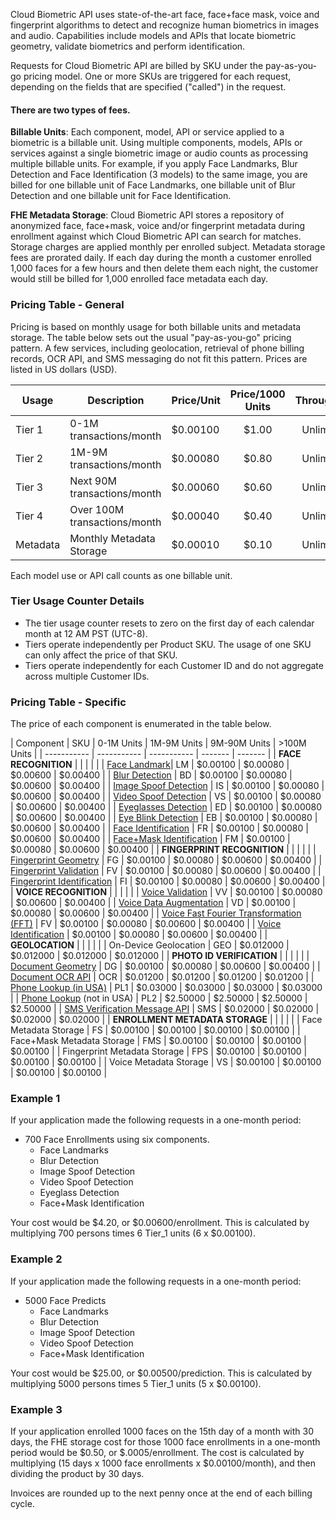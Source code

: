 Cloud Biometric API uses state-of-the-art face, face+face mask, voice and fingerprint algorithms to detect and recognize human biometrics in images and audio. Capabilities include models and APIs that locate biometric geometry, validate biometrics and perform identification. 

Requests for Cloud Biometric API are billed by SKU under the pay-as-you-go pricing model. One or more SKUs are triggered for each request, depending on the fields that are specified ("called") in the request. 

#### There are two types of fees.
**Billable Units**: Each component, model, API or service applied to a biometric is a billable unit. Using multiple components, models, APIs or services against a single biometric image or audio counts as processing multiple billable units. For example, if you apply Face Landmarks, Blur Detection and Face Identification (3 models) to the same image, you are billed for one billable unit of Face Landmarks, one billable unit of Blur Detection and one billable unit for Face Identification. 

**FHE Metadata Storage**: Cloud Biometric API stores a repository of anonymized face, face+mask, voice and/or fingerprint metadata during enrollment against which Cloud Biometric API can search for matches. Storage charges are applied monthly per enrolled subject. Metadata storage fees are prorated daily. If each day during the month a customer enrolled 1,000 faces for a few hours and then delete them each night, the customer would still be billed for 1,000 enrolled face metadata each day. 

### Pricing Table - General

Pricing is based on monthly usage for both billable units and metadata storage. The table below sets out the usual "pay-as-you-go" pricing pattern. A few services, including geolocation, retrieval of phone billing records, OCR API, and SMS messaging do not fit this pattern. Prices are listed in US dollars (USD). 

| Usage | Description | Price/Unit| Price/1000 Units | Throughput |
| ---- | ----------- | ------- | :-----------: | :-----------: | 
| Tier 1 | 0-1M transactions/month | $0.00100 | $1.00 | Unlimited |
| Tier 2 | 1M-9M transactions/month | $0.00080 | $0.80 | Unlimited |
| Tier 3 | Next 90M transactions/month | $0.00060 | $0.60 | Unlimited | 
| Tier 4 | Over 100M transactions/month | $0.00040 | $0.40 | Unlimited |
| Metadata | Monthly Metadata Storage | $0.00010 | $0.10 | Unlimited | 

Each model use or API call counts as one billable unit. 

### Tier Usage Counter Details 
* The tier usage counter resets to zero on the first day of each calendar month at 12 AM PST (UTC-8). 
* Tiers operate independently per Product SKU. The usage of one SKU can only affect the price of that SKU. 
* Tiers operate independently for each Customer ID and do not aggregate across multiple Customer IDs.
 
### Pricing Table - Specific
The price of each component is enumerated in the table below. 

| Component | SKU | 0-1M Units | 1M-9M Units | 9M-90M Units | >100M Units |
| ----------- | ----------- | ----------- | ------- | ------- |
| **FACE RECOGNITION** | | | | | 
| [Face Landmark](https://github.com/openinfer/PrivateIdentity/wiki/Biometric-Ingestion-and-Helper-DNNs#face-face-wmask-and-fingerprint-geometry-detection-dnns)| LM | $0.00100 | $0.00080 | $0.00600 | $0.00400 |
| [Blur Detection](https://github.com/openinfer/PrivateIdentity/wiki/Biometric-Ingestion-and-Helper-DNNs#blurry-image-detect-dnn) | BD | $0.00100 | $0.00080 | $0.00600 | $0.00400 |
| [Image Spoof Detection](https://github.com/openinfer/PrivateIdentity/wiki/Biometric-Ingestion-and-Helper-DNNs#video-and-image-spoofing-detection-dnn-spoofing-prevention) | IS | $0.00100 | $0.00080 | $0.00600 | $0.00400 |
| [Video Spoof Detection](https://github.com/openinfer/PrivateIdentity/wiki/Biometric-Ingestion-and-Helper-DNNs#video-and-image-spoofing-detection-dnn-spoofing-prevention) | VS | $0.00100 | $0.00080 | $0.00600 | $0.00400 |
| [Eyeglasses Detection](https://github.com/openinfer/PrivateIdentity/wiki/Biometric-Ingestion-and-Helper-DNNs#active-liveness-dnn-spoofing-prevention) | ED | $0.00100 | $0.00080 | $0.00600 | $0.00400 |
| [Eye Blink Detection](https://github.com/openinfer/PrivateIdentity/wiki/Biometric-Ingestion-and-Helper-DNNs#active-liveness-dnn-spoofing-prevention) | EB | $0.00100 | $0.00080 | $0.00600 | $0.00400 |
| [Face Identification](https://github.com/openinfer/PrivateIdentity/wiki/Biometric-Ingestion-and-Helper-DNNs#face-facemask-and-fingerprint-embedding-dnns) | FR | $0.00100 | $0.00080 | $0.00600 | $0.00400 |
| [Face+Mask Identification](https://github.com/openinfer/PrivateIdentity/wiki/Biometric-Ingestion-and-Helper-DNNs#face-facemask-and-fingerprint-embedding-dnns) | FM | $0.00100 | $0.00080 | $0.00600 | $0.00400 |
| **FINGERPRINT RECOGNITION** | | | | | 
| [Fingerprint Geometry](https://github.com/openinfer/PrivateIdentity/wiki/Biometric-Ingestion-and-Helper-DNNs#face-face-wmask-and-fingerprint-geometry-detection-dnns) | FG | $0.00100 | $0.00080 | $0.00600 | $0.00400 |
| [Fingerprint Validation](https://github.com/openinfer/PrivateIdentity/wiki/Biometric-Ingestion-and-Helper-DNNs#face-face-with-mask--fingerprint-validation-dnns) | FV | $0.00100 | $0.00080 | $0.00600 | $0.00400 |
| [Fingerprint Identification](https://github.com/openinfer/PrivateIdentity/wiki/Biometric-Ingestion-and-Helper-DNNs#face-facemask-and-fingerprint-embedding-dnns) | FI | $0.00100 | $0.00080 | $0.00600 | $0.00400 |
| **VOICE RECOGNITION** | | | | | 
| [Voice Validation](https://github.com/openinfer/PrivateIdentity/wiki/Biometric-Ingestion-and-Helper-DNNs#voice-validation-dnn) | VV | $0.00100 | $0.00080 | $0.00600 | $0.00400 |
| [Voice Data Augmentation](https://github.com/openinfer/PrivateIdentity/wiki/Biometric-Ingestion-and-Helper-DNNs#voice-data-augmentation) | VD | $0.00100 | $0.00080 | $0.00600 | $0.00400 |
| [Voice Fast Fourier Transformation (FFT)](https://github.com/openinfer/PrivateIdentity/wiki/Biometric-Ingestion-and-Helper-DNNs#voice-pulse-code-modulation-pcm-transformation) | FV | $0.00100 | $0.00080 | $0.00600 | $0.00400 |
| [Voice Identification](https://github.com/openinfer/PrivateIdentity/wiki/Biometric-Ingestion-and-Helper-DNNs#voice-embedding-dnn) | $0.00100 | $0.00080 | $0.00600 | $0.00400 |
| **GEOLOCATION** | | | | |
| On-Device Geolocation | GEO | $0.012000 | $0.012000 | $0.012000 | $0.012000 |
| **PHOTO ID VERIFICATION** | | | | | 
| [Document Geometry](https://github.com/openinfer/PrivateIdentity/wiki/Biometric-Ingestion-and-Helper-DNNs#document-geometry-detection-dnns) | DG | $0.00100 | $0.00080 | $0.00600 | $0.00400 |
| [Document OCR API](https://github.com/openinfer/PrivateIdentity/wiki/Biometric-Ingestion-and-Helper-DNNs#document-ocr-api) | OCR | $0.01200 | $0.01200 | $0.01200 | $0.01200 |
| [Phone Lookup (in USA)](https://github.com/openinfer/PrivateIdentity/wiki/Biometric-Ingestion-and-Helper-DNNs#mobile-billing-record-lookup-api) | PL1 | $0.03000 | $0.03000 | $0.03000 | $0.03000 |
| [Phone Lookup](https://github.com/openinfer/PrivateIdentity/wiki/Biometric-Ingestion-and-Helper-DNNs#mobile-billing-record-lookup-api) (not in USA) | PL2 | $2.50000 | $2.50000 | $2.50000 | $2.50000 | 
| [SMS Verification Message API](https://github.com/openinfer/PrivateIdentity/wiki/Biometric-Ingestion-and-Helper-DNNs#sms-verification-message-api) | SMS | $0.02000 | $0.02000 | $0.02000 | $0.02000 | 
| **ENROLLMENT METADATA STORAGE** | | | | |
| Face Metadata Storage | FS | $0.00100 | $0.00100 | $0.00100 | $0.00100 | 
| Face+Mask Metadata Storage | FMS | $0.00100 | $0.00100 | $0.00100 | $0.00100 |
| Fingerprint Metadata Storage | FPS | $0.00100 | $0.00100 | $0.00100 | $0.00100 |
| Voice Metadata Storage | VS | $0.00100 | $0.00100 | $0.00100 | $0.00100 |

### Example 1
If your application made the following requests in a one-month period:
* 700 Face Enrollments using six components.
  * Face Landmarks
  * Blur Detection
  * Image Spoof Detection
  * Video Spoof Detection 
  * Eyeglass Detection 
  * Face+Mask Identification 

Your cost would be $4.20, or $0.00600/enrollment. This is calculated by multiplying 700 persons times 6 Tier_1 units (6 x $0.00100).

### Example 2
If your application made the following requests in a one-month period:
* 5000 Face Predicts
  * Face Landmarks
  * Blur Detection
  * Image Spoof Detection
  * Video Spoof Detection 
  * Face+Mask Identification 

Your cost would be $25.00, or $0.00500/prediction. This is calculated by multiplying 5000 persons times 5 Tier_1 units (5 x $0.00100).

### Example 3
If your application enrolled 1000 faces on the 15th day of a month with 30 days, the FHE storage cost for those 1000 face enrollments in a one-month period would be $0.50, or $.0005/enrollment. The cost is calculated by multiplying (15 days x 1000 face enrollments x $0.00100/month), and then dividing the product by 30 days. 

Invoices are rounded up to the next penny once at the end of each billing cycle.